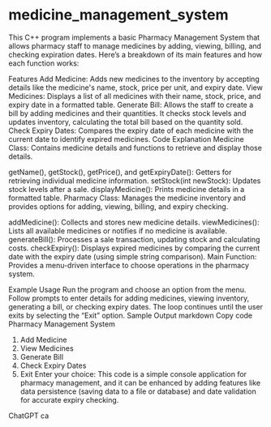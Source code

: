 # medicine_management_system
This C++ program implements a basic Pharmacy Management System that allows pharmacy staff to manage medicines by adding, viewing, billing, and checking expiration dates. Here’s a breakdown of its main features and how each function works:

Features
Add Medicine: Adds new medicines to the inventory by accepting details like the medicine's name, stock, price per unit, and expiry date.
View Medicines: Displays a list of all medicines with their name, stock, price, and expiry date in a formatted table.
Generate Bill: Allows the staff to create a bill by adding medicines and their quantities. It checks stock levels and updates inventory, calculating the total bill based on the quantity sold.
Check Expiry Dates: Compares the expiry date of each medicine with the current date to identify expired medicines.
Code Explanation
Medicine Class: Contains medicine details and functions to retrieve and display those details.

getName(), getStock(), getPrice(), and getExpiryDate(): Getters for retrieving individual medicine information.
setStock(int newStock): Updates stock levels after a sale.
displayMedicine(): Prints medicine details in a formatted table.
Pharmacy Class: Manages the medicine inventory and provides options for adding, viewing, billing, and expiry checking.

addMedicine(): Collects and stores new medicine details.
viewMedicines(): Lists all available medicines or notifies if no medicine is available.
generateBill(): Processes a sale transaction, updating stock and calculating costs.
checkExpiry(): Displays expired medicines by comparing the current date with the expiry date (using simple string comparison).
Main Function: Provides a menu-driven interface to choose operations in the pharmacy system.

Example Usage
Run the program and choose an option from the menu.
Follow prompts to enter details for adding medicines, viewing inventory, generating a bill, or checking expiry dates.
The loop continues until the user exits by selecting the “Exit” option.
Sample Output
markdown
Copy code
Pharmacy Management System
1. Add Medicine
2. View Medicines
3. Generate Bill
4. Check Expiry Dates
5. Exit
Enter your choice:
This code is a simple console application for pharmacy management, and it can be enhanced by adding features like data persistence (saving data to a file or database) and date validation for accurate expiry checking.











ChatGPT ca
